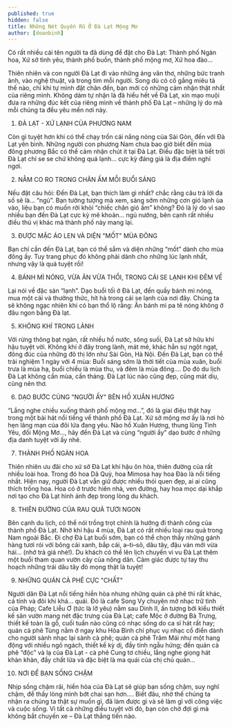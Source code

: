```yaml
---
published: true
hidden: false
title: Những Nét Quyến Rũ Ở Đà Lạt Mộng Mơ
author: [doanbinh] 
---
```


Có rất nhiều cái tên người ta đã dùng để đặt cho Đà Lạt: Thành phố Ngàn hoa, Xứ sở tình yêu, thành phố buồn, thành phố mộng mơ, Xứ hoa đào…


Thiên nhiên và con người Đà Lạt đi vào những áng văn thơ, những bức tranh ảnh, vào nghệ thuật, và trong tim mỗi người. Song dù có cố gắng miêu tả thế nào, chỉ khi tự mình đặt chân đến, bạn mới có những cảm nhận thật nhất của riêng mình. Không dám tự nhận là đã hiểu hết về Đà Lạt, xin mạo muội đưa ra những đúc kết của riêng mình về thành phố Đà Lạt – những lý do mà mỗi chúng ta đều yêu mến nơi này.     
 
1. ĐÀ LẠT - XỨ LẠNH CỦA PHƯƠNG NAM
 
 
Còn gì tuyệt hơn khi có thể chạy trốn cái nắng nóng của Sài Gòn, đến với Đà Lạt yên bình. Những người con phương Nam chưa bao giờ biết đến mùa đông phương Bắc có thể cảm nhận chút ít tại Đà Lạt. Điều đặc biệt là tiết trời Đà Lạt chỉ se se chứ không quá lạnh… cực kỳ đáng giá là địa điểm nghỉ ngơi. 
 
2. NẰM CO RO TRONG CHĂN ẤM MỖI BUỔI SÁNG
 
 
Nếu đặt câu hỏi: Đến Đà Lạt, bạn thích làm gì nhất? chắc rằng câu trả lời đa số sẽ là… “ngủ”. Bạn tưởng tượng mà xem, sáng sớm những cơn gió lạnh ùa vào, liệu bạn có muốn rời khỏi “chiếc chăn gió ấm” không? Đó là lý do vì sao nhiều bạn đến Đà Lạt cực kỳ mê khoản… ngủ nướng, bên cạnh rất nhiều điều thú vị khác mà thành phố này mang lại.     
 
3. ĐƯỢC MẶC ÁO LEN VÀ DIỆN "MỐT" MÙA ĐÔNG
 

Bạn chỉ cần đến Đà Lạt, bạn có thể sắm và diện những “mốt” dành cho mùa đông ấy. Tuy trang phục đó không phải dành cho những lúc lạnh nhất, nhưng vậy là quá tuyệt rồi! 
 
4. BÁNH MÌ NÓNG, VỪA ĂN VỪA THỔI, TRONG CÁI SE LẠNH KHI ĐÊM VỀ

 

Lại nói về đặc sản “lạnh”. Dạo buổi tối ở Đà Lạt, đến quầy bánh mì nóng, mua một cái và thưởng thức, hít hà trong cái se lạnh của nơi đây. Chúng ta sẽ không ngạc nhiên khi có bạn thổ lộ rằng: Ăn bánh mì pa tê nóng không ở đâu ngon bằng Đà lạt. 
 
5. KHÔNG KHÍ TRONG LÀNH

 
Với rừng thông bạt ngàn, rất nhiều hồ nước, sông suối, Đà Lạt sở hữu khí hậu tuyệt vời. Không khí ở đây trong lành, mát mẻ, khác hẳn sự ngột ngạt, đông đúc của những đô thị lớn như Sài Gòn, Hà Nội. Đến Đà Lạt, bạn có thể trải nghiệm 1 ngày với 4 mùa: Buổi sáng sớm là thời tiết của mùa xuân, buổi trưa là mùa hạ, buổi chiều là mùa thu, và đêm là mùa đông…. Do đó du lịch Đà Lạt không cần mùa, cần tháng. Đà Lạt lúc nào cũng đẹp, cũng mát diụ, cũng nên thơ. 
 
6. DẠO BƯỚC CÙNG "NGƯỜI ẤY" BÊN HỒ XUÂN HƯƠNG

 
“Lắng nghe chiều xuống thành phố mộng mơ…”, đó là giai điệu thật hay trong một bài hát nổi tiếng về thành phố Đà Lạt. Xứ sở mộng mơ ấy là nơi hò hẹn lãng mạn của đôi lứa đang yêu. Nào hồ Xuân Hương, thung lũng Tình Yêu, đồi Mộng Mơ…, hãy đến Đà Lạt và cùng “người ấy” dạo bước ở những địa danh tuyệt vời ấy nhé. 
 
7. THÀNH PHỐ NGÀN HOA

 
Thiên nhiên ưu đãi cho xứ sở Đà Lạt khí hậu ôn hòa, thiên đường của rất nhiều loài hoa. Trong đó hoa Dã Quỳ, hoa Mimosa hay hoa Đào là nổi tiếng nhất. Hiện nay, người Đà Lạt vẫn giữ được nhiều thói quen đẹp, ai ai cũng thích trồng hoa. Hoa có ở trước hiên nhà, ven đường, hay hoa mọc dại khắp nơi tạo cho Đà Lạt hình ảnh đẹp trong lòng du khách.     
 
8. THIÊN ĐƯỜNG CỦA RAU QUẢ TƯƠI NGON

 
Bên cạnh du lịch, có thể nói trồng trọt chính là hướng đi thành công của thành phố Đà Lạt. Nhờ khí hậu 4 mùa, Đà Lạt có rất nhiều loại rau quả trong Nam ngoài Bắc. Đi chợ Đà Lạt buổi sớm, bạn có thể chọn thấy những gánh hàng tươi rói với bông cải xanh, bắp cải, a–ti–sô, dâu tây, đậu ván mới vừa hái… (nhớ trả giá nhé!). Du khách có thể lên lịch chuyến vi vu Đà Lạt thêm một buổi tham quan vườn cây của nông dân. Cảm giác được tự tay thu hoạch những trái dâu tây đỏ mọng thật là tuyệt!
 
9. NHỮNG QUÁN CÀ PHÊ CỰC "CHẤT"
 

Người dân Đà Lạt nổi tiếng hiền hòa nhưng những quán cà phê thì rất khác, cá tính và đôi khi khá… quái. Đó là cafe Song Vy chuyên mở nhạc trữ tình của Pháp; Cafe Liễu Ơ (tức là lỡ yêu) nằm sau Dinh II, ấn tượng bởi kiểu thiết kế sân vườn mang nét đặc trưng của Đà Lạt; cafe Mộc ở đường Bà Trưng, thiết kế toàn là gỗ, cuối tuần nào cũng có nhạc sống do ca sĩ hát rất hay; quán cà phê Tùng nằm ở ngay khu Hòa Bình chỉ phục vụ nhạc cổ điển dành cho người sành nhạc lại sành cà phê; quán cà phê Trăm Mái như một hang động với nhiều ngõ ngách, thiết kế kỳ dị, đầy tính ngẫu hứng; đến quán cà phê “độc” và lạ của Đà Lạt - cà phê Cung tơ chiều, lắng nghe giọng hát khàn khàn, đầy chất lửa và đặc biệt là ma quái của chị chủ quán…
 
10. NƠI ĐỂ BẠN SỐNG CHẬM
 
Nhịp sống chậm rãi, hiền hòa của Đà Lạt sẽ giúp bạn sống chậm, suy nghĩ chậm, để thấy lòng mình bớt chai sạn hơn…. Biết đâu, nhờ thế chúng ta nhận ra chúng ta thật sự muốn gì, đã làm được gì và sẽ làm gì với công việc và cuộc sống. Vì tất cả những điều tuyệt vời đó, bạn còn chờ đợi gì mà không bắt chuyến xe – Đà Lạt thẳng tiến nào.